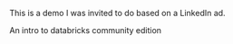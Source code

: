 This is a demo I was invited to do based on a LinkedIn ad. 

An intro to databricks community edition